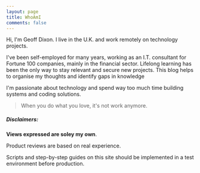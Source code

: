 ```yaml
---
layout: page
title: WhoAmI
comments: false
---
```


Hi, I'm Geoff Dixon. I live in the U.K. and work remotely on technology projects.

I've been self-employed for many years, working as an I.T. consultant for Fortune 100 companies, mainly in the financial sector.
Lifelong learning has been the only way to stay relevant and secure new projects. This blog helps to organise my thoughts and identify gaps in knowledge

I'm passionate about technology and spend way too much time building systems and coding solutions.

> When you do what you love, it's not work anymore.

##### Disclaimers:
**Views expressed are soley my own**.

Product reviews are based on real experience.

Scripts and step-by-step guides on this site should be implemented in a test environment before production.
